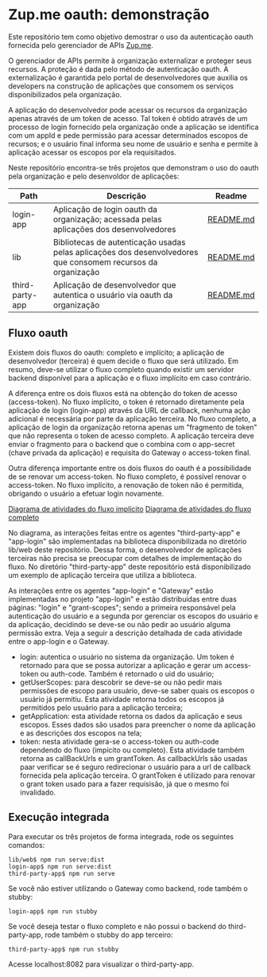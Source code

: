 # Zup.me oauth: demonstração
Este repositório tem como objetivo demostrar o uso da autenticação oauth fornecida pelo gerenciador de APIs 
[Zup.me](https://www.zup.me).

O gerenciador de APIs permite à organização externalizar e proteger seus recursos. A proteção é dada pelo método de
autenticação oauth. A externalização é garantida pelo portal de desenvolvedores que auxilia os developers na construção
de aplicações que consomem os serviços disponibilizados pela organização.

A aplicação do desenvolvedor pode acessar os recursos da organização apenas através de um token de acesso. Tal token é
obtido através de um processo de login fornecido pela organização onde a aplicação se identifica com um appId e pede
permissão para acessar determinados escopos de recursos; e o usuário final informa seu nome de usuário e senha e permite
à aplicação acessar os escopos por ela requisitados.

Neste repositório encontra-se três projetos que demonstram o uso do oauth pela organização e pelo desenvoldor de
aplicações:

| Path            | Descrição                                                                                                    | Readme                                 |
| --------------- | ------------------------------------------------------------------------------------------------------------ | -------------------------------------- |
| login-app       | Aplicação de login oauth da organização; acessada pelas aplicações dos desenvolvedores                       | [README.md](login-app/README.md)       |
| lib             | Bibliotecas de autenticação usadas pelas aplicações dos desenvolvedores que consomem recursos da organização | [README.md](lib/README.md)             |
| third-party-app | Aplicação de desenvolvedor que autentica o usuário via oauth da organização                                  | [README.md](third-party-app/README.md) |
  
## Fluxo oauth

Existem dois fluxos do oauth: completo e implícito; a aplicação de desenvolvedor (terceira) é quem decide o fluxo que
será utilizado. Em resumo, deve-se utilizar o fluxo completo quando existir um servidor backend disponível para a
aplicação e o fluxo implícito em caso contrário.

A diferença entre os dois fluxos está na obtenção do token de acesso (access-token). No fluxo implícito, o token é 
retornado diretamente pela aplicação de login (login-app) através da URL de callback, nenhuma ação adicional é 
necessária por parte da aplicação terceira. No fluxo completo, a aplicação de login da organização retorna apenas um 
"fragmento de token" que não representa o token de acesso completo. A aplicação terceira deve enviar o fragmento para
o backend que o combina com o app-secret (chave privada da aplicação) e requisita do Gateway o access-token final.

Outra diferença importante entre os dois fluxos do oauth é a possibilidade de se renovar um access-token. No fluxo 
completo, é possível renovar o access-token. No fluxo implícito, a renovação de token não é permitida, obrigando o
usuário a efetuar login novamente.

[Diagrama de atividades do fluxo implícito](oauth-implicito-atividades.png)
[Diagrama de atividades do fluxo completo](oauth-completo-atividades.png)

No diagrama, as interações feitas entre os agentes "third-party-app" e "app-login" são implementadas na biblioteca
disponibilizada no diretório lib/web deste repositório. Dessa forma, o desenvolvedor de aplicações terceiras não precisa 
se preocupar com detalhes de implementação do fluxo. No diretório "third-party-app" deste repositório está 
disponibilizado um exemplo de aplicação terceira que utiliza a biblioteca. 

As interações entre os agentes "app-login" e "Gateway" estão implementadas no projeto "app-login" e estão distribuídas
entre duas páginas: "login" e "grant-scopes"; sendo a primeira responsável pela autenticação do usuário e a segunda por
gerenciar os escopos do usuário e da aplicação, decidindo se deve-se ou não pedir ao usuário alguma permissão extra.
Veja a seguir a descrição detalhada de cada atividade entre o app-login e o Gateway.

  - login: autentica o usuário no sistema da organização. Um token é retornado para que se possa autorizar a aplicação e
gerar um access-token ou auth-code. Também é retornado o uid do usuário;
  - getUserScopes: para descobrir se deve-se ou não pedir mais permissões de escopo para usuário, deve-se saber quais
os escopos o usuário já permitiu. Esta atividade retorna todos os escopos já permitidos pelo usuário para a aplicação
terceira;
  - getApplication: esta atividade retorna os dados da aplicação e seus escopos. Esses dados são usados para preencher 
o nome da aplicação e as descrições dos escopos na tela;
  - token: nesta atividade gera-se o access-token ou auth-code dependendo do fluxo (impícito ou completo). Esta 
atividade também retorna as callBackUrls e um grantToken. As callbackUrls são usadas paar verificar se é seguro
redirecionar o usuário para a url de callback fornecida pela aplicação terceira. O grantToken é utilizado para renovar
o grant token usado para a fazer requisisão, já que o mesmo foi invalidado.

## Execução integrada
Para executar os três projetos de forma integrada, rode os seguintes comandos:
```
lib/web$ npm run serve:dist
login-app$ npm run serve:dist
third-party-app$ npm run serve
```
Se você não estiver utilizando o Gateway como backend, rode também o stubby:
```
login-app$ npm run stubby
```
Se você deseja testar o fluxo completo e não possui o backend do third-party-app, rode também o stubby do app terceiro:
```
third-party-app$ npm run stubby
```
Acesse localhost:8082 para visualizar o third-party-app.